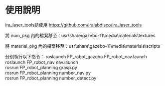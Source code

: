 # 使用說明

ira_laser_tools請使用 https://github.com/iralabdisco/ira_laser_tools

將 num_pkg 內的檔案移至：usr\share\gazebo-11\media\materials\textures

將 material_pkg 內的檔案移至：usr\share\gazebo-11\media\materials\scripts

分別執行以下指令：
roslaunch FP_robot_gazebo FP_robot_nav.launch  
roslaunch FP_robot_nav nav.launch  
rosrun FP_robot_planning grasp.py  
rosrun FP_robot_planning number_nav.py  
rosrun FP_robot_planning number_detect.py  
 

